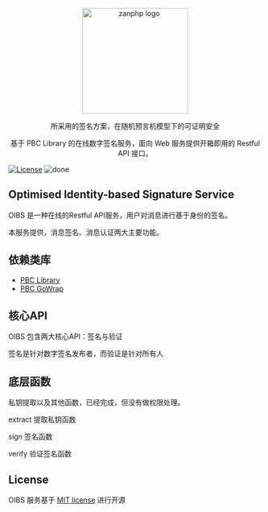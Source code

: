<p align="center">
<img src="https://github.com/youzan/zanphp.io/blob/master/src/img/zan-logo-small@2x.png?raw=true" alt="zanphp logo" srcset="https://github.com/youzan/zanphp.io/blob/master/src/img/zan-logo-small.png?raw=true 1x, https://github.com/youzan/zanphp.io/blob/master/src/img/zan-logo-small@2x.png?raw=true 2x, https://github.com/youzan/zanphp.io/blob/master/src/img/zan-logo-small.png?raw=true" width="210" height="210">
</p>

<p align="center">所采用的签名方案，在随机预言机模型下的可证明安全</p>

<p align="center">基于 PBC Library 的在线数字签名服务，面向 Web 服务提供开箱即用的 Restful API 接口。</p>




[![License](https://img.shields.io/badge/license-mit-blue.svg)](LICENSE)
![done](http://progressed.io/bar/18?title=done)






## Optimised Identity-based Signature Service

OIBS 是一种在线的Restful API服务，用户对消息进行基于身份的签名。

本服务提供，消息签名、消息认证两大主要功能。





## 依赖类库

- [PBC Library](https://github.com/blynn/pbc)
- [PBC GoWrap](https://github.com/Nik-U/pbc)



## 核心API

OIBS 包含两大核心API：签名与验证

签名是针对数字签名发布者，而验证是针对所有人



## 底层函数

私钥提取以及其他函数，已经完成，但没有做权限处理。

extract 提取私钥函数

sign 签名函数

verify 验证签名函数



## License

OIBS 服务基于 [MIT license](https://opensource.org/licenses/MIT) 进行开源
